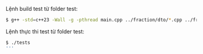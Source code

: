 Lệnh build test từ folder test:

```Bash
$ g++ -std=c++23 -Wall -g -pthread main.cpp ../fraction/dto/*.cpp ../fraction/ui/*.cpp ../fraction/useCase/*.cpp -lgtest_main -lgtest -lpthread -o ./out/tests
```

Lệnh thực thi test từ folder test:

```Bash
$ ./tests
'''